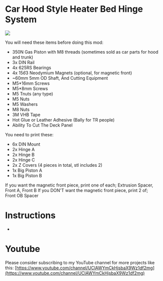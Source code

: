 ﻿# Car Hood Style Heater Bed Hinge System
![ ](./1.png)

You will need these items before doing this mod:
 - 350N Gas Piston with M8 threads (sometimes sold as car parts for hood and trunk)
 - 3x DIN Rail
 - 4x 625RS Bearings
 - 4x 15*6*3 Neodymium Magnets (optional, for magnetic front)
 - ~60mm 5mm OD Shaft, And Cutting Equipment
 - M5*16mm Screws
 - M5*8mm Screws
 - M5 Tnuts (any type)
 - M5 Nuts
 - M5 Washers
 - M8 Nuts
 - 3M VHB Tape
 - Hot Glue or Leather Adhesive (Bally for TR people)
 - Ability To Cut The Deck Panel

You need to print these:

 - 6x DIN Mount
 - 2x Hinge A
 - 2x Hinge B
 - 2x Hinge C
 - 2x Z Covers (4 pieces in total, stl includes 2)
 - 1x Big Piston A
 - 1x Big Piston B

If you want the magnetic front piece, print one of each; Extrusion Spacer, Front A, Front B
If you DON'T want the magnetic front piece, print 2 of; Front OB Spacer

# Instructions
- 



# Youtube
Please consider subscribing to my YouTube channel for more projects like this:
[https://www.youtube.com/channel/UClAWYmCkHjsbaX9Wz1df2mg](https://www.youtube.com/channel/UClAWYmCkHjsbaX9Wz1df2mg)
